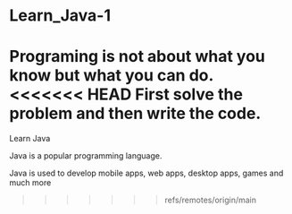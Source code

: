 # Learn_Java-1
Programing is not about what you know but what you can do.
<<<<<<< HEAD
First solve the problem and then write the code.
=======
Learn Java

Java is a popular programming language.

Java is used to develop mobile apps, web apps, desktop apps, games and much more
>>>>>>> refs/remotes/origin/main
